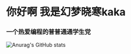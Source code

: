 <h1 align=“center”>你好啊 我是幻梦晓寒kaka</h1>
<h3 align=“center”>一个热爱编程的普普通通学生党</h3><p align=“left”> 
 
  ![Anurag's GitHub stats](https://github-readme-stats.vercel.app/api?username=Dreamkaka&show_icons=true&theme=radical)
